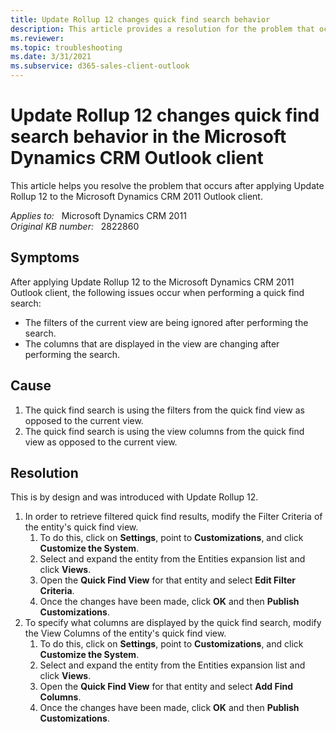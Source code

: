 ```yaml
---
title: Update Rollup 12 changes quick find search behavior
description: This article provides a resolution for the problem that occurs after applying Update Rollup 12 to the Microsoft Dynamics CRM 2011 Outlook client.
ms.reviewer: 
ms.topic: troubleshooting
ms.date: 3/31/2021
ms.subservice: d365-sales-client-outlook
---
```

# Update Rollup 12 changes quick find search behavior in the Microsoft Dynamics CRM Outlook client

This article helps you resolve the problem that occurs after applying Update Rollup 12 to the Microsoft Dynamics CRM 2011 Outlook client.

_Applies to:_ &nbsp; Microsoft Dynamics CRM 2011  
_Original KB number:_ &nbsp; 2822860

## Symptoms

After applying Update Rollup 12 to the Microsoft Dynamics CRM 2011 Outlook client, the following issues occur when performing a quick find search:

- The filters of the current view are being ignored after performing the search.
- The columns that are displayed in the view are changing after performing the search.

## Cause

1. The quick find search is using the filters from the quick find view as opposed to the current view.
1. The quick find search is using the view columns from the quick find view as opposed to the current view.

## Resolution

This is by design and was introduced with Update Rollup 12.

1. In order to retrieve filtered quick find results, modify the Filter Criteria of the entity's quick find view.
    1. To do this, click on **Settings**, point to **Customizations**, and click **Customize the System**.
    1. Select and expand the entity from the Entities expansion list and click **Views**.
    1. Open the **Quick Find View** for that entity and select **Edit Filter Criteria**.
    1. Once the changes have been made, click **OK** and then **Publish Customizations**.
2. To specify what columns are displayed by the quick find search, modify the View Columns of the entity's quick find view.
    1. To do this, click on **Settings**, point to **Customizations**, and click **Customize the System**.
    1. Select and expand the entity from the Entities expansion list and click **Views**.
    1. Open the **Quick Find View** for that entity and select **Add Find Columns**.
    1. Once the changes have been made, click **OK** and then **Publish Customizations**.
